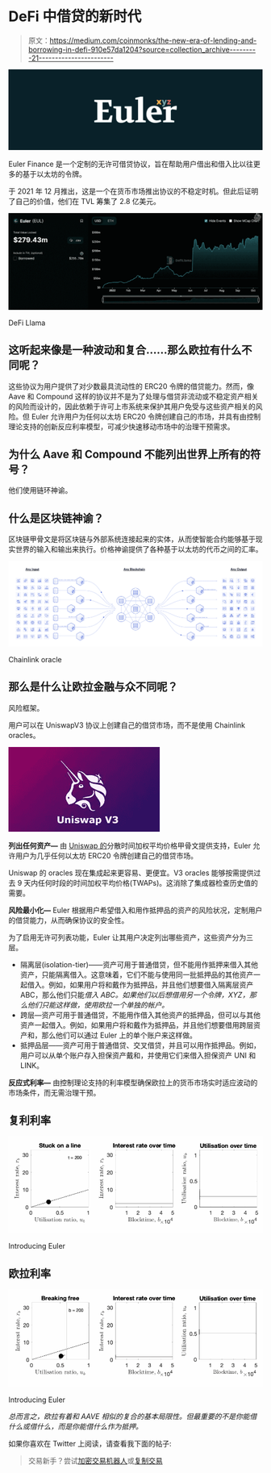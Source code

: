 # DeFi 中借贷的新时代

> 原文：<https://medium.com/coinmonks/the-new-era-of-lending-and-borrowing-in-defi-910e57da1204?source=collection_archive---------21----------------------->

![](img/d3b62bc2b6aab15048af2d46b5104bba.png)

Euler Finance 是一个定制的无许可借贷协议，旨在帮助用户借出和借入比以往更多的基于以太坊的令牌。

于 2021 年 12 月推出，这是一个在货币市场推出协议的不稳定时机。但此后证明了自己的价值，他们在 TVL 筹集了 2.8 亿美元。

![](img/4b522ebed2874373461e1f9e5d23ce3a.png)

DeFi Llama

## 这听起来像是一种波动和复合……那么欧拉有什么不同呢？

这些协议为用户提供了对少数最具流动性的 ERC20 令牌的借贷能力。然而，像 Aave 和 Compound 这样的协议并不是为了处理与借贷非流动或不稳定资产相关的风险而设计的，因此依赖于许可上市系统来保护其用户免受与这些资产相关的风险。但 Euler 允许用户为任何以太坊 ERC20 令牌创建自己的市场，并具有由控制理论支持的创新反应利率模型，可减少快速移动市场中的治理干预需求。

## 为什么 Aave 和 Compound 不能列出世界上所有的符号？

他们使用链环神谕。

## 什么是区块链神谕？

区块链甲骨文是将区块链与外部系统连接起来的实体，从而使智能合约能够基于现实世界的输入和输出来执行。价格神谕提供了各种基于以太坊的代币之间的汇率。

![](img/34d2c728b7f53006b67bf7ec23ddebf4.png)

Chainlink oracle

## 那么是什么让欧拉金融与众不同呢？

风险框架。

用户可以在 UniswapV3 协议上创建自己的借贷市场，而不是使用 Chainlink oracles。

![](img/92f0eedd7ca792278d4b54ec0ba20d4d.png)

**列出任何资产—** 由 [Uniswap 的](https://uniswap.org/)分散时间加权平均价格甲骨文提供支持，Euler 允许用户为几乎任何以太坊 ERC20 令牌创建自己的借贷市场。

Uniswap 的 oracles 现在集成起来更容易、更便宜。V3 oracles 能够按需提供过去 9 天内任何时段的时间加权平均价格(TWAPs)。这消除了集成器检查历史值的需要。

**风险最小化—** Euler 根据用户希望借入和用作抵押品的资产的风险状况，定制用户的借贷能力，从而确保协议的安全性。

为了启用无许可列表功能，Euler 让其用户决定列出哪些资产，这些资产分为三层。

*   隔离层(isolation-tier)——资产可用于普通借贷，但不能用作抵押来借入其他资产，只能隔离借入。这意味着，它们不能与使用同一批抵押品的其他资产一起借入。例如，如果用户将和戴作为抵押品，并且他们想要借入隔离层资产 ABC，那么他们只能*借入 ABC。如果他们以后想借用另一个令牌，XYZ，那么他们只能这样做，使用欧拉一个单独的帐户。*
*   跨层—资产可用于普通借贷，不能用作借入其他资产的抵押品，但可以与其他资产一起借入。例如，如果用户将和戴作为抵押品，并且他们想要借用跨层资产和，那么他们可以通过 Euler 上的单个账户来这样做。
*   抵押品层——资产可用于普通借贷、交叉借贷，并且可以用作抵押品。例如，用户可以从单个账户存入担保资产戴和，并使用它们来借入担保资产 UNI 和 LINK。

**反应式利率—** 由控制理论支持的利率模型确保欧拉上的货币市场实时适应波动的市场条件，而无需治理干预。

## 复利利率

![](img/6399c3ae49a5af47e09a4b2256b0f11f.png)

Introducing Euler

## 欧拉利率

![](img/298f93a27598278547f7fb8a9d3393a0.png)

Introducing Euler

*总而言之，欧拉有着和 AAVE 相似的复合的基本局限性。但最重要的不是你能借什么或借什么，而是你能借什么作为抵押。*

如果你喜欢在 Twitter 上阅读，请查看我下面的帖子:

> 交易新手？尝试[加密交易机器人](/coinmonks/crypto-trading-bot-c2ffce8acb2a)或[复制交易](/coinmonks/top-10-crypto-copy-trading-platforms-for-beginners-d0c37c7d698c)